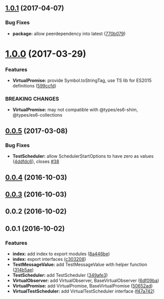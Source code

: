 <a name="1.0.1"></a>
## [1.0.1](https://github.com/kwonoj/rxjs-testscheduler-compat/compare/v1.0.0...v1.0.1) (2017-04-07)


### Bug Fixes

* **package:** allow peerdependency into latest ([770b079](https://github.com/kwonoj/rxjs-testscheduler-compat/commit/770b079))



<a name="1.0.0"></a>
# [1.0.0](https://github.com/kwonoj/rxjs-testscheduler-compat/compare/v0.0.3...v1.0.0) (2017-03-29)

### Features

* **VirtualPromise:** provide Symbol.toStringTag, use TS lib for ES2015 definitions ([599ccfd](https://github.com/kwonoj/rxjs-testscheduler-compat/commit/599ccfd))


### BREAKING CHANGES

* **VirtualPromise:** may not compatible with @types/es6-shim, @types/es6-collections



<a name="0.0.5"></a>
## [0.0.5](https://github.com/kwonoj/rxjs-testscheduler-compat/compare/v0.0.3...v0.0.5) (2017-03-08)


### Bug Fixes

* **TestScheduler:** allow SchedulerStartOptions to have zero as values ([4ddfdc6](https://github.com/kwonoj/rxjs-testscheduler-compat/commit/4ddfdc6)), closes [#38](https://github.com/kwonoj/rxjs-testscheduler-compat/issues/38)



<a name="0.0.4"></a>
## [0.0.4](https://github.com/kwonoj/rxjs-testscheduler-compat/compare/v0.0.3...v0.0.4) (2016-10-03)



<a name="0.0.3"></a>
## [0.0.3](https://github.com/kwonoj/rxjs-testscheduler-compat/compare/v0.0.2...v0.0.3) (2016-10-03)



<a name="0.0.2"></a>
## 0.0.2 (2016-10-02)



<a name="0.0.1"></a>
## 0.0.1 (2016-10-02)



### Features

* **index:** add index to export modules ([8a446be](https://github.com/kwonoj/rxjs-testscheduler-compat/commit/8a446be))
* **index:** export interfaces ([c303208](https://github.com/kwonoj/rxjs-testscheduler-compat/commit/c303208))
* **TestMessageValue:** add TestMessageValue with helper function ([314b5ae](https://github.com/kwonoj/rxjs-testscheduler-compat/commit/314b5ae))
* **TestScheduler:** add TestScheduler ([349afe3](https://github.com/kwonoj/rxjs-testscheduler-compat/commit/349afe3))
* **VirtualObserver:** add VirtualObserver, BaseVirtualObserver ([6df09ba](https://github.com/kwonoj/rxjs-testscheduler-compat/commit/6df09ba))
* **VirtualPromise:** add VirtualPromise, BaseVirtualPromise ([50652ad](https://github.com/kwonoj/rxjs-testscheduler-compat/commit/50652ad))
* **VirtualTestScheduler:** add VirtualTestScheduler interface ([f47a742](https://github.com/kwonoj/rxjs-testscheduler-compat/commit/f47a742))



